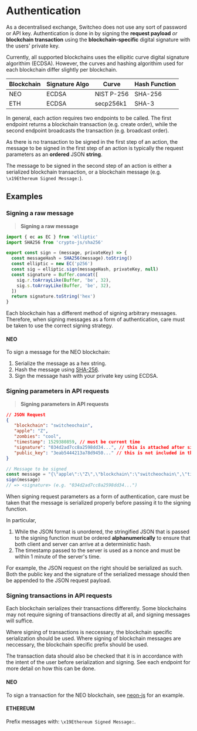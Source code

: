 # Authentication

As a decentralised exchange, Switcheo does not use any sort of password or API key.
  Authentication is done in by signing the **request payload** _or_ **blockchain transaction** using the **blockchain-specific**
  digital signature with the users' private key.
  
Currently, all supported blockchains uses the ellipitic curve digital signature algorithim (ECDSA). However, the curves
and hashing algorithim used for each blockchain differ slightly per blockchain.

| Blockchain | Signature Algo | Curve       | Hash Function |  
| ---------- | -------------- | -----       | ------------- |
| NEO        | ECDSA          | NIST P-256  | SHA-256       |
| ETH        | ECDSA          | secp256k1   | SHA-3         |

In general, each action requires two endpoints to be called. The first endpoint returns a blockchain transaction (e.g. create order),
  while the second endpoint broadcasts the transaction (e.g. broadcast order).

As there is no transaction to be signed in the first step of an action, the message 
  to be signed in the first step of an action is typically the request parameters as an **ordered** JSON **string**.
  
The message to be signed in the second step of an action is either a serialized blockchain transaction, or a blockchain
  message (e.g. `\x19Ethereum Signed Message:`).

## Examples

### Signing a raw message

> **Signing a raw message**

```js
import { ec as EC } from 'elliptic'
import SHA256 from 'crypto-js/sha256'

export const sign = (message, privateKey) => {
  const messageHash = SHA256(message).toString()
  const elliptic = new EC('p256')
  const sig = elliptic.sign(messageHash, privateKey, null)
  const signature = Buffer.concat([
    sig.r.toArrayLike(Buffer, 'be', 32),
    sig.s.toArrayLike(Buffer, 'be', 32),
  ])
  return signature.toString('hex')
}
```

Each blockchain has a different method of signing arbitrary messages. Therefore, when signing messages as a form of 
authentication, care must be taken to use the correct signing strategy.

#### NEO

To sign a message for the NEO blockchain:

1. Serialize the message as a hex string.
2. Hash the message using [SHA-256](https://en.wikipedia.org/wiki/SHA-2).
3. Sign the message hash with your private key using ECDSA.

### Signing parameters in API requests

> **Signing parameters in API requests**

```json
// JSON Request
{
   "blockchain": "switcheochain",
   "apple": "Z",
   "zombies": "cool",
   "timestamp": 1529380859, // must be current time
   "signature": "034d2ad7cc8a2598dd34...", // this is attached after signing
   "public_key": "3eab5444213a78d9450..." // this is not included in the message to sign
}
```

```js
// Message to be signed
const message = "{\"apple\":\"Z\",\"blockchain\":\"switcheochain\",\"timestamp\":1529380859,\"zombies\":\"cool\"}" // note the serialization order
sign(message)
// => <signature> (e.g. "034d2ad7cc8a2598dd34...")
```

When signing request parameters as a form of authentication, care must be taken that the message is serialized properly
before passing it to the signing function. 

In particular, 

1. While the JSON format is unordered, the stringified JSON that is passed to the signing function must be ordered **alphanumerically** 
to ensure that both client and server can arrive at a deterministic hash.
2. The timestamp passed to the server is used as a nonce and must be within 1 minute of the server's time.

For example, the JSON request on the right should be serialized as such. Both the public key and the signature of the 
 serialized message should then be appended to the JSON request payload.
 
### <a name="sign-txns"></a> Signing transactions in API requests

Each blockchain serializes their transactions differently. Some blockchains may not require signing of transactions directly at all,
  and signing messages will suffice. 

Where signing of transactions is neccessary, the blockchain specific serialization should be used. Where signing of blockchain
  messages are neccessary, the blockchain specific prefix should be used.

The transaction data should also be checked that it is in accordance with the intent of the user before 
  serialization and signing. See each endpoint for more detail on how this can be done.

#### <a name="sign-neo-txn"></a> NEO

To sign a transaction for the NEO blockchain, see [neon-js](https://github.com/CityOfZion/neon-js/blob/master/docs/api-transactions.md) 
for an example.

#### ETHEREUM

Prefix messages with: `\x19Ethereum Signed Message:`.
